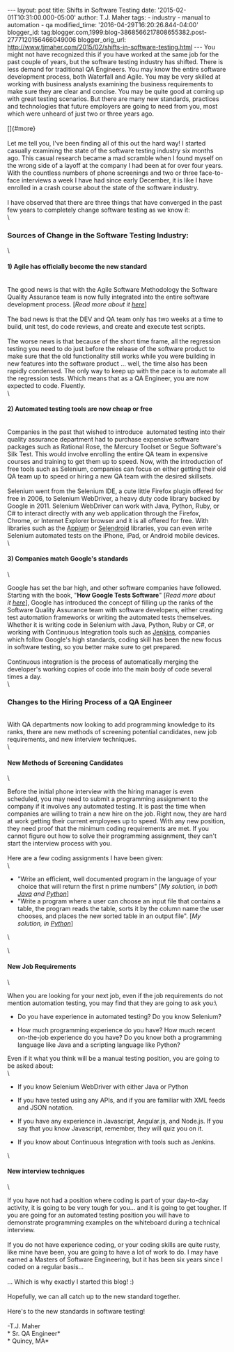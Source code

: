 \-\-- layout: post title: Shifts in Software Testing date:
\'2015-02-01T10:31:00.000-05:00\' author: T.J. Maher tags: - industry -
manual to automation - qa modified\_time:
\'2016-04-29T16:20:26.844-04:00\' blogger\_id:
tag:blogger.com,1999:blog-3868566217808655382.post-2777120156466049006
blogger\_orig\_url:
http://www.tjmaher.com/2015/02/shifts-in-software-testing.html \-\-- You
might not have recognized this if you have worked at the same job for
the past couple of years, but the software testing industry has shifted.
There is less demand for traditional QA Engineers. You may know the
entire software development process, both Waterfall and Agile. You may
be very skilled at working with business analysts examining the business
requirements to make sure they are clear and concise. You may be quite
good at coming up with great testing scenarios. But there are many new
standards, practices and technologies that future employers are going to
need from you, most which were unheard of just two or three years ago.\
\
[]{#more}\
\
Let me tell you, I\'ve been finding all of this out the hard way! I
started casually examining the state of the software testing industry
six months ago. This casual research became a mad scramble when I found
myself on the wrong side of a layoff at the company I had been at for
over four years. With the countless numbers of phone screenings and two
or three face-to-face interviews a week I have had since early December,
it is like I have enrolled in a crash course about the state of the
software industry.\
\
I have observed that there are three things that have converged in the
past few years to completely change software testing as we know it:\
\

### Sources of Change in the Software Testing Industry: 

<div>

\

</div>

#### 1) Agile has officially become the new standard 

\
The good news is that with the Agile Software Methodology the Software
Quality Assurance team is now fully integrated into the entire software
development process. \[*Read more about it
[here](http://adventuresinautomation.blogspot.com/2015/01/agile-software-development.html)*\]\
\
The bad news is that the DEV and QA team only has two weeks at a time to
build, unit test, do code reviews, and create and execute test scripts.\
\
The worse news is that because of the short time frame, all the
regression testing you need to do just before the release of the
software product to make sure that the old functionality still works
while you were building in new features into the software product \...
well, the time also has been rapidly condensed. The only way to keep up
with the pace is to automate all the regression tests. Which means that
as a QA Engineer, you are now expected to code. Fluently.\
\

#### 2) Automated testing tools are now cheap or free 

\
Companies in the past that wished to introduce  automated testing into
their quality assurance department had to purchase expensive software
packages such as Rational Rose, the Mercury Toolset or Segue Software\'s
Silk Test. This would involve enrolling the entire QA team in expensive
courses and training to get them up to speed. Now, with the introduction
of free tools such as Selenium, companies can focus on either getting
their old QA team up to speed or hiring a new QA team with the desired
skillsets.\
\
Selenium went from the Selenium IDE, a cute little Firefox plugin
offered for free in 2006, to Selenium WebDriver, a heavy duty code
library backed by Google in 2011. Selenium WebDriver can work with Java,
Python, Ruby, or C\# to interact directly with any web application
through the Firefox, Chrome, or Internet Explorer browser and it is all
offered for free. With libraries such as the [Appium](http://appium.io/)
or [Selendroid](http://selendroid.io/) libraries, you can even write
Selenium automated tests on the iPhone, iPad, or Android mobile
devices.\
\

#### 3) Companies match Google\'s standards    

<div>

\

</div>

Google has set the bar high, and other software companies have followed.
Starting with the book, \"**How Google Tests Software**\" \[*Read more
about
it [here](http://www.tjmaher.com/2015/01/how-google-test-software.html)*\],
Google has introduced the concept of filling up the ranks of the
Software Quality Assurance team with software developers, either
creating test automation frameworks or writing the automated tests
themselves. Whether it is writing code in Selenium with Java, Python,
Ruby or C\#, or working with Continuous Integration tools such as
[Jenkins](http://jenkins-ci.org/), companies which follow Google\'s high
standards, coding skill has been the new focus in software testing, so
you better make sure to get prepared.\
\
Continuous integration is the process of automatically merging the
developer\'s working copies of code into the main body of code several
times a day.\
\

### Changes to the Hiring Process of a QA Engineer

\
With QA departments now looking to add programming knowledge to its
ranks, there are new methods of screening potential candidates, new job
requirements, and new interview techniques.\
\

#### New Methods of Screening Candidates    

<div>

\

</div>

Before the initial phone interview with the hiring manager is even
scheduled, you may need to submit a programming assignment to the
company if it involves any automated testing. It is past the time when
companies are willing to train a new hire on the job. Right now, they
are hard at work getting their current employees up to speed. With any
new position, they need proof that the minimum coding requirements are
met. If you cannot figure out how to solve their programming assignment,
they can\'t start the interview process with you.\
\
Here are a few coding assignments I have been given:\
\

-   \"Write an efficient, well documented program in the language of
    your choice that will return the first n prime numbers\" \[*My
    solution, in both
    [Java](https://github.com/tjmaher/find_primes_java) and
    [Python](https://github.com/tjmaher/Find_Primes_Python)*\]
-   \"Write a program where a user can choose an input file that
    contains a table, the program reads the table, sorts it by the
    column name the user chooses, and places the new sorted table in an
    output file\". \[*My solution,
    in [Python](https://github.com/tjmaher/Sort_By_Columns)*\]

<div>

\

</div>

\

#### New Job Requirements

<div>

\

</div>

When you are looking for your next job, even if the job requirements do
not mention automation testing, you may find that they are going to ask
you:\

-   Do you have experience in automated testing? Do you know Selenium? 

<!-- -->

-   How much programming experience do you have? How much recent
    on-the-job experience do you have? Do you know both a programming
    language like Java and a scripting language like Python? 

Even if it what you think will be a manual testing position, you are
going to be asked about:\
\

-   If you know Selenium WebDriver with either Java or Python

<!-- -->

-   If you have tested using any APIs, and if you are familiar with XML
    feeds and JSON notation.

<!-- -->

-   If you have any experience in Javascript, Angular.js, and Node.js.
    If you say that you know Javascript, remember, they will quiz you on
    it. 

<!-- -->

-   If you know about Continuous Integration with tools such as Jenkins.

\

#### New interview techniques

<div>

\

</div>

If you have not had a position where coding is part of your day-to-day
activity, it is going to be very tough for you\... and it is going to
get tougher. If you are going for an automated testing position you will
have to demonstrate programming examples on the whiteboard during a
technical interview.\
\
If you do not have experience coding, or your coding skills are quite
rusty, like mine have been, you are going to have a lot of work to do. I
may have earned a Masters of Software Engineering, but it has been six
years since I coded on a regular basis\...\
\
\... Which is why exactly I started this blog! :)\
\
Hopefully, we can all catch up to the new standard together.\
\
Here\'s to the new standards in software testing!\
\
-T.J. Maher\
* Sr. QA Engineer*\
* Quincy, MA*
